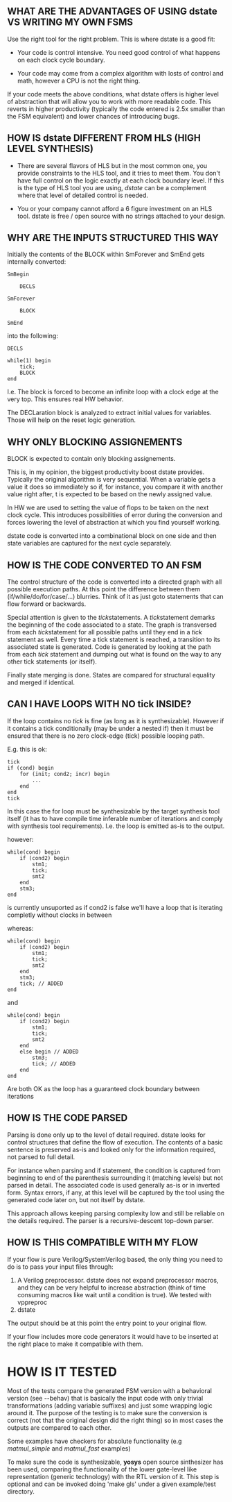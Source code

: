 

## WHAT ARE THE ADVANTAGES OF USING dstate VS WRITING MY OWN FSMS

Use the right tool for the right problem. This is where dstate is a
good fit:

- Your code is control intensive. You need good control of what happens
  on each clock cycle boundary.

- Your code may come from a complex algorithm with losts of control
and math, however a CPU is not the right thing.

If your code meets the above conditions, what dstate offers is higher level
of abstraction that will allow you to work with more readable code. This 
reverts in higher productivity (typically the code entered is 2.5x smaller
than the FSM equivalent) and lower chances of introducing bugs.


## HOW IS dstate DIFFERENT FROM HLS (HIGH LEVEL SYNTHESIS)

* There are several flavors of HLS but in the most common one, you 
provide constraints to the HLS tool, and it tries to meet them. You don't
have full control on the logic exactly at each clock boundary level. If 
this is the type of HLS tool you are using, *dstate* can be a complement
where that level of detailed control is needed.

* You or your company cannot afford a 6 figure investment on an HLS tool.
dstate is free / open source with no strings attached to your design.


## WHY ARE THE INPUTS STRUCTURED THIS WAY

Initially the contents of the BLOCK within SmForever and SmEnd
gets internally converted:

    SmBegin

        DECLS

    SmForever

        BLOCK

    SmEnd

into the following:
    
    DECLS

    while(1) begin
        tick;
        BLOCK
    end

I.e. The block is forced to become an infinite loop with a clock
edge at the very top. This ensures real HW behavior.

The DECLaration block is analyzed to extract initial values for 
variables. Those will help on the reset logic generation.


## WHY ONLY BLOCKING ASSIGNEMENTS

BLOCK is expected to contain only blocking assignements.

This is, in my opinion, the biggest productivity boost dstate provides.
Typically the original algorithm is very sequential. When a variable gets
a value it does so immediately so if, for instance, you compare it with another 
value right after, t is expected to be based on the newly assigned value.

In HW we are used to setting the value of flops to be taken on the next 
clock cycle. This introduces possibilities of error during the conversion 
and forces lowering the level of abstraction at which you find yourself working.

dstate code is converted into a combinational block on one side and then
state variables are captured for the next cycle separately. 


## HOW IS THE CODE CONVERTED TO AN FSM

The control structure of the code is converted into a directed graph with
all possible execution paths. At this point the difference between them
(if/while/do/for/case/...) blurries. Think of it as just goto statements 
that can flow forward or backwards.

Special attention is given to the *tick*statements. A *tick*statement demarks
the beginning of the code associated to a state. The graph is transversed 
from each *tick*statement for all possible paths until they end in a *tick*
statement as well. Every time a tick statement is reached, a transition to its
associated state is generated. Code is generated by looking at the path from
each *tick* statement and dumping out what is found on the way to any other
tick statements (or itself). 

Finally state merging is done. States are compared for structural equality
and merged if identical.


## CAN I HAVE LOOPS WITH NO tick INSIDE?

If the loop contains no *tick* is fine (as long as it is synthesizable).
However if it contains a tick conditionally (may be under a nested if) then
it must be ensured that there is no zero clock-edge (tick) possible looping
path.

E.g. this is ok:

    tick
    if (cond) begin
        for (init; cond2; incr) begin
            ...
        end
    end
    tick

In this case the for loop must be synthesizable by the target synthesis
tool itself (it has to have compile time inferable number of iterations
and comply with synthesis tool requirements). I.e. the loop is emitted
as-is to the output.

however:

    while(cond) begin
        if (cond2) begin
            stm1;
            tick;
            smt2
        end
        stm3;
    end

is currently unsuported as if cond2 is false we'll have a loop
that is iterating completly without clocks in between

whereas:

    while(cond) begin
        if (cond2) begin
            stm1;
            tick;
            smt2
        end
        stm3;
        tick; // ADDED
    end

and

    while(cond) begin
        if (cond2) begin
            stm1;
            tick;
            smt2
        end
        else begin // ADDED
            stm3;
            tick; // ADDED
        end
    end

Are both OK as the loop has a guaranteed clock boundary between iterations


## HOW IS THE CODE PARSED 

Parsing is done only up to the level of detail required. dstate looks for control
structures that define the flow of execution. The contents of a basic
sentence is preserved as-is and looked only for the information required,
not parsed to full detail. 

For instance when parsing and if statement, the condition is captured from beginning
to end of the parenthesis surrounding it (matching levels) but not parsed
in detail. The associated code is used generally as-is or in inverted form.
Syntax errors, if any, at this level will be captured by the tool using the 
generated code later on, but not itself by dstate.

This approach allows keeping parsing complexity low and still be reliable on the
details required. The parser is a recursive-descent top-down parser.


## HOW IS THIS COMPATIBLE WITH MY FLOW

If your flow is pure Verilog/SystemVerilog based, the only thing you need to do
is to pass your input files through:

1. A Verilog preprocessor. dstate does not expand preprocessor macros, and they can
be very helpful to increase abstraction (think of time consuming macros like wait until
a condition is true). We tested with vppreproc
2. dstate

The output should be at this point the entry point to your original flow.

If your flow includes more code generators it would have to be inserted at the right
place to make it compatible with them.

# HOW IS IT TESTED

Most of the tests compare the generated FSM version with a behavioral version (see --behav)
that is basically the input code with only trivial transformations (adding variable suffixes) and 
just some wrapping logic around it. The purpose of the testing is to make sure the conversion is correct 
(not that the original design did the right thing) so in most cases the outputs are compared to each other.

Some examples have checkers for absolute functionality (e.g _matmul_simple_ and _matmul_fast_ examples)

To make sure the code is synthesizable, **yosys** open source sinthesizer has been used, comparing the 
functionality of the lower gate-level like representation (generic technology) with the RTL version of it.
This step is optional and can be invoked doing 'make gls' under a given example/test directory.


